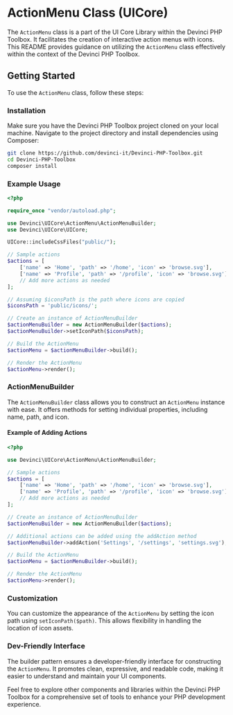 
# ActionMenu Class (UICore)

The `ActionMenu` class is a part of the UI Core Library within the Devinci PHP Toolbox. It facilitates the creation of interactive action menus with icons. This README provides guidance on utilizing the `ActionMenu` class effectively within the context of the Devinci PHP Toolbox.

## Getting Started

To use the `ActionMenu` class, follow these steps:

### Installation

Make sure you have the Devinci PHP Toolbox project cloned on your local machine. Navigate to the project directory and install dependencies using Composer:

```bash
git clone https://github.com/devinci-it/Devinci-PHP-Toolbox.git
cd Devinci-PHP-Toolbox
composer install
```

### Example Usage

```php
<?php

require_once "vendor/autoload.php";

use Devinci\UICore\ActionMenu\ActionMenuBuilder;
use Devinci\UICore\UICore;

UICore::includeCssFiles("public/");

// Sample actions
$actions = [
    ['name' => 'Home', 'path' => '/home', 'icon' => 'browse.svg'],
    ['name' => 'Profile', 'path' => '/profile', 'icon' => 'browse.svg'],
    // Add more actions as needed
];

// Assuming $iconsPath is the path where icons are copied
$iconsPath = 'public/icons/';

// Create an instance of ActionMenuBuilder
$actionMenuBuilder = new ActionMenuBuilder($actions);
$actionMenuBuilder->setIconPath($iconsPath);

// Build the ActionMenu
$actionMenu = $actionMenuBuilder->build();

// Render the ActionMenu
$actionMenu->render();
```

### ActionMenuBuilder

The `ActionMenuBuilder` class allows you to construct an `ActionMenu` instance with ease. It offers methods for setting individual properties, including name, path, and icon.

#### Example of Adding Actions

```php
<?php

use Devinci\UICore\ActionMenu\ActionMenuBuilder;

// Sample actions
$actions = [
    ['name' => 'Home', 'path' => '/home', 'icon' => 'browse.svg'],
    ['name' => 'Profile', 'path' => '/profile', 'icon' => 'browse.svg'],
    // Add more actions as needed
];

// Create an instance of ActionMenuBuilder
$actionMenuBuilder = new ActionMenuBuilder($actions);

// Additional actions can be added using the addAction method
$actionMenuBuilder->addAction('Settings', '/settings', 'settings.svg');

// Build the ActionMenu
$actionMenu = $actionMenuBuilder->build();

// Render the ActionMenu
$actionMenu->render();
```

### Customization

You can customize the appearance of the `ActionMenu` by setting the icon path using `setIconPath($path)`. This allows flexibility in handling the location of icon assets.

### Dev-Friendly Interface

The builder pattern ensures a developer-friendly interface for constructing the `ActionMenu`. It promotes clean, expressive, and readable code, making it easier to understand and maintain your UI components.

Feel free to explore other components and libraries within the Devinci PHP Toolbox for a comprehensive set of tools to enhance your PHP development experience.


